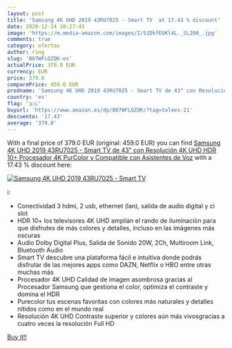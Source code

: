```yaml
---
layout: post
title: 'Samsung 4K UHD 2019 43RU7025 - Smart TV  at 17.43 % discount'
date: 2020-12-24 20:27:43
image: 'https://m.media-amazon.com/images/I/51DkfEUKl4L._SL200_.jpg'
comments: true
category: ofertas
author: ring
slug: 'B07WFLQZQK-es'
actualPrice: 379.0 EUR
currency: EUR
price: 379.0
comparePrice: 459.0 EUR
prodname: 'Samsung 4K UHD 2019 43RU7025 - Smart TV de 43" con Resolución 4K UHD  HDR 10+  Procesador 4K  PurColor y Compatible con Asistentes de Voz'
country: 'es'
flag: '🇪🇸'
buyurl: 'https://www.amazon.es/dp/B07WFLQZQK/?tag=tolees-21'
descuento: '17.43'
average: '379.0'
---
```


With a final price of 379.0 EUR (original: 459.0 EUR) you can find [Samsung 4K UHD 2019 43RU7025 - Smart TV de 43" con Resolución 4K UHD  HDR 10+  Procesador 4K  PurColor y Compatible con Asistentes de Voz](https://www.amazon.es/dp/B07WFLQZQK/?tag=tolees-21) with a  17.43 % discount here:

[![Samsung 4K UHD 2019 43RU7025 - Smart TV ](https://m.media-amazon.com/images/I/51DkfEUKl4L._SL200_.jpg)](https://www.amazon.es/dp/B07WFLQZQK/?tag=tolees-21)

ℹ️:

- Conectividad 3 hdmi, 2 usb, ethernet (lan), salida de audio digital y ci slot
- HDR 10+ los televisores 4K UHD amplían el rando de iluminación para que disfrutes de más colores y detalles, incluso en las imágenes más oscuras
- Audio Dolby Digital Plus, Salida de Sonido 20W, 2Ch, Multiroom Link, Bluetooth Audio
- Smart TV descubre una plataforma fácil e intuitiva donde podrás disfrutar de las mejores apps como DAZN, Netflix o HBO entre otras muchas más
- Procesador 4K UHD Calidad de imagen asombrosa gracias al Procesador Samsung que gestiona el color, optimiza el contraste y domina el HDR
- Purecolor tus escenas favoritas con colores más naturales y detalles nítidos como en el mundo real
- Resolución 4K UHD Contraste superior y colores aún más vivosgracias a cuatro veces la resolución Full HD

[Buy it!!](https://www.amazon.es/dp/B07WFLQZQK/?tag=tolees-21)
